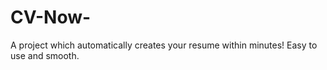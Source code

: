 # CV-Now-
A project which automatically creates your resume within minutes! Easy to use and smooth.
